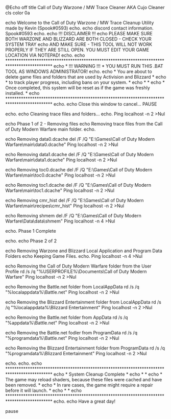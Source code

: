 @Echo off
title Call of Duty Warzone / MW Trace Cleaner AKA Cujo Cleaner
cls
color 0a

echo Welcome to the Call of Duty Warzone / MW Trace Cleanup Utility made by Kevin (Spook#0593) 
echo.
echo discord contact information. Spook#0593
echo.
echo !!! DISCLAIMER !!!
echo PLEASE MAKE SURE BOTH WARZONE AND BLIZZARD ARE BOTH CLOSED - CHECK YOUR SYSTEM TRAY
echo AND MAKE SURE - THIS TOOL WILL NOT WORK PROPERLY IF THEY ARE STILL OPEN. YOU MUST EDIT YOUR GAME LOCATION VIA NOTEPAD!
echo.
echo ********************************************************************************************
echo * !!! WARNING !!! * YOU MUST RUN THIS .BAT TOOL AS WINDOWS ADMINISTRATOR!
echo.
echo * You are about to delete game files and folders that are used by Activision and Blizzard *
echo * to track player progress, including bans on your system. *
echo * *
echo * Once completed, this system will be reset as if the game was freshly installed. *
echo ********************************************************************************************
echo.
echo Close this window to cancel...
PAUSE

echo.
echo Cleaning trace files and folders...
echo.
Ping localhost -n 2 >Nul

echo Phase 1 of 2 - Removing files
echo Removing trace files from the Call of Duty Modern Warfare main folder.
echo.

echo Removing data0.dcache
del /F /Q "E:\Games\Call of Duty Modern Warfare\main\data0.dcache"
Ping localhost -n 2 >Nul

echo Removing data1.dcache
del /F /Q "E:\Games\Call of Duty Modern Warfare\main\data1.dcache"
Ping localhost -n 2 >Nul

echo Removing toc0.dcache
del /F /Q "E:\Games\Call of Duty Modern Warfare\main\toc0.dcache"
Ping localhost -n 2 >Nul

echo Removing toc1.dcache
del /F /Q "E:\Games\Call of Duty Modern Warfare\main\toc1.dcache"
Ping localhost -n 2 >Nul

echo Removing cmr_hist
del /F /Q "E:\Games\Call of Duty Modern Warfare\main\recipes\cmr_hist"
Ping localhost -n 2 >Nul

echo Removing shmem
del /F /Q "E:\Games\Call of Duty Modern Warfare\Data\data\shmem"
Ping localhost -n 4 >Nul

echo. Phase 1 Complete

echo.
echo Phase 2 of 2

echo Removing Warzone and Blizzard Local Application and Program Data Folders
echo Keeping Game Files.
echo.
Ping localhost -n 4 >Nul

echo Removing the Call of Duty Modern Warfare folder from the User Profile
rd /s /q "%USERPROFILE%\Documents\Call of Duty Modern Warfare\"
Ping localhost -n 2 >Nul

echo Removing the Battle.net folder from LocalAppData
rd /s /q "%localappdata%\Battle.net"
Ping localhost -n 2 >Nul

echo Removing the Blizzard Entertainment folder from LocalAppData
rd /s /q "%localappdata%\Blizzard Entertainment"
Ping localhost -n 2 >Nul

echo Removing the Battle.net folder from AppData
rd /s /q "%appdata%\Battle.net"
Ping localhost -n 2 >Nul

echo Removing the Battle.net fodler from ProgramData
rd /s /q "%programdata%\Battle.net"
Ping localhost -n 2 >Nul

echo Removing the Blizzard Entertainment folder from ProgramData
rd /s /q "%programdata%\Blizzard Entertainment"
Ping localhost -n 2 >Nul

echo.
echo.
echo ********************************************************************************************
echo * System Cleanup Complete *
echo * *
echo * The game may reload shaders, because these files were cached and have been removed. *
echo * In rare cases, the game might require a repair before it will launch. *
echo * *
echo ********************************************************************************************
echo.
echo Have a great day!

pause
